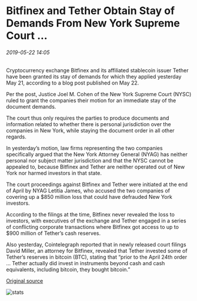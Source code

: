# Bitfinex and Tether Obtain Stay of Demands From New York Supreme Court ...

###### 2019-05-22 14:05

Cryptocurrency exchange Bitfinex and its affiliated stablecoin issuer Tether have been granted its stay of demands for which they applied yesterday May 21, according to a blog post published on May 22.

Per the post, Justice Joel M. Cohen of the New York Supreme Court (NYSC) ruled to grant the companies their motion for an immediate stay of the document demands.

The court thus only requires the parties to produce documents and information related to whether there is personal jurisdiction over the companies in New York, while staying the document order in all other regards.

In yesterday’s motion, law firms representing the two companies specifically argued that the New York Attorney General (NYAG) has neither personal nor subject matter jurisdiction and that the NYSC cannot be appealed to, because Bitfinex and Tether are neither operated out of New York nor harmed investors in that state.

The court proceedings against Bitfinex and Tether were initiated at the end of April by NYAG Letitia James, who accused the two companies of covering up a $850 million loss that could have defrauded New York investors.

According to the filings at the time, Bitfinex never revealed the loss to investors, with executives of the exchange and Tether engaged in a series of conflicting corporate transactions where Bitfinex got access to up to $900 million of Tether’s cash reserves.

Also yesterday, Cointelegraph reported that in newly released court filings David Miller, an attorney for Bitfinex, revealed that Tether invested some of Tether’s reserves in bitcoin (BTC), stating that “prior to the April 24th order … Tether actually did invest in instruments beyond cash and cash equivalents, including bitcoin, they bought bitcoin.”

[Original source](https://cointelegraph.com/news/bitfinex-and-tether-obtain-stay-of-demands-from-new-york-supreme-court)

![stats](https://c.statcounter.com/11760860/0/a89fa40b/1/ "stats")